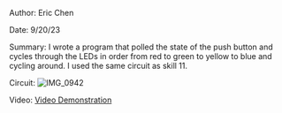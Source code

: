 Author: Eric Chen

Date: 9/20/23

Summary:
I wrote a program that polled the state of the push button and cycles through the LEDs in order from red to green to yellow to blue and cycling around. I used the same circuit as skill 11.

Circuit:
![IMG_0942](https://github.com/BU-EC444/Chen-Eric/assets/98416392/f7412f9b-1f26-4d2b-b958-e46e75ddda31)

Video:
[Video Demonstration](https://drive.google.com/file/d/11fK55QgM4R-BZFZhmjZ4JG8_1nz7Wfnw/view?usp=drive_link)
